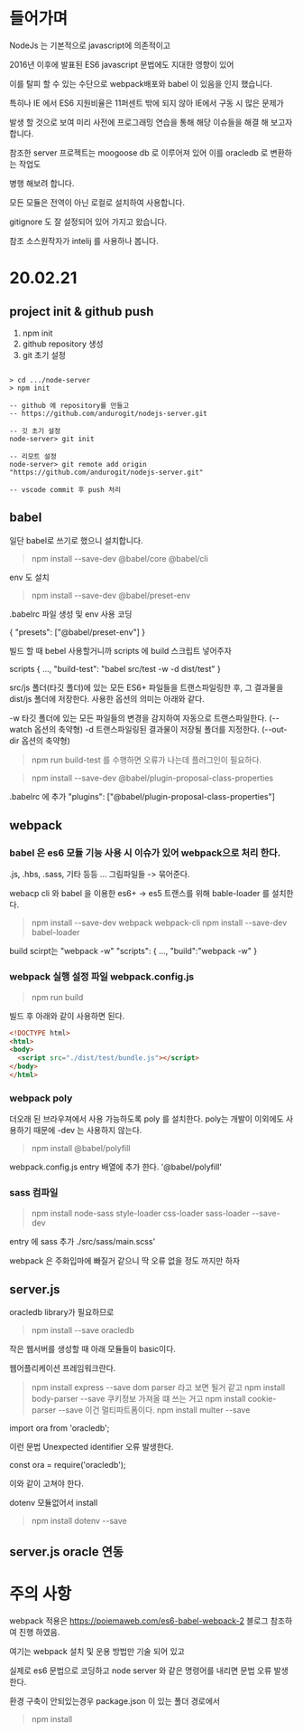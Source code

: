 # 들어가며

NodeJs 는 기본적으로 javascript에 의존적이고 

2016년 이후에 발표된 ES6 javascript 문법에도 지대한 영향이 있어

이를 탈피 할 수 있는 수단으로 webpack배포와 babel 이 있음을 인지 했습니다.

특히나 IE 에서 ES6 지원비율은 11퍼센트 밖에 되지 않아 IE에서 구동 시 많은 문제가 
 
발생 할 것으로 보여 미리 사전에 프로그래밍 연습을 통해 해당 이슈들을 해결 해 보고자 합니다.

참조한 server 프로젝트는 moogoose db 로 이루어져 있어 이를 oracledb 로 변환하는 작업도

병행 해보려 합니다.

모든 모듈은 전역이 아닌 로컬로 설치하여 사용합니다.

gitignore 도 잘 설정되어 있어 가지고 왔습니다.

참조 소스원작자가 intelij 를 사용하나 봅니다.

# 20.02.21 

## project init & github push

1. npm init
1. github repository 생성
1. git 초기 설정

```text

> cd .../node-server
> npm init 

-- github 에 repository를 만들고
-- https://github.com/andurogit/nodejs-server.git

-- 깃 초기 설정
node-server> git init

-- 리모트 설정
node-server> git remote add origin "https://github.com/andurogit/nodejs-server.git"

-- vscode commit 후 push 처리
```

## babel 

일단 babel로 쓰기로 했으니 설치합니다.

> npm install --save-dev @babel/core @babel/cli

env 도 설치

> npm install --save-dev @babel/preset-env

.babelrc 파일 생성 및 env 사용 코딩

{
    "presets": ["@babel/preset-env"]
}

빌드 할 때 bebel 사용할거니까 scripts 에 build 스크립트 넣어주자

scripts {
    ...,
    "build-test": "babel src/test -w -d dist/test"
}

src/js 폴더(타깃 폴더)에 있는 모든 ES6+ 파일들을 트랜스파일링한 후, 그 결과물을 dist/js 폴더에 저장한다. 사용한 옵션의 의미는 아래와 같다.

-w
타깃 폴더에 있는 모든 파일들의 변경을 감지하여 자동으로 트랜스파일한다. (--watch 옵션의 축약형)
-d
트랜스파일링된 결과물이 저장될 폴더를 지정한다. (--out-dir 옵션의 축약형)

> npm run build-test 
를 수행하면 오류가 나는데 플러그인이 필요하다.

> npm install --save-dev @babel/plugin-proposal-class-properties

.babelrc 에 추가
 "plugins": ["@babel/plugin-proposal-class-properties"]

## webpack

### babel 은 es6 모듈 기능 사용 시 이슈가 있어 webpack으로 처리 한다.

.js, .hbs, .sass, 기타 등등 ... 그림파일들 -> 묶어준다.

webacp cli 와 babel 을 이용한 es6+ -> es5 트랜스를 위해 bable-loader 를 설치한다.
> npm install --save-dev webpack webpack-cli
> npm install --save-dev babel-loader

build scirpt는
"webpack -w"
"scripts": {
    ...,
    "build":"webpack -w"
}

### webpack 실행 설정 파일 webpack.config.js

> npm run build 

빌드 후 아래와 같이 사용하면 된다.

```html
<!DOCTYPE html>
<html>
<body>
  <script src="./dist/test/bundle.js"></script>
</body>
</html>
```

### webpack poly

더오래 된 브라우져에서 사용 가능하도록 poly 를 설치한다. 
poly는 개발이 이외에도 사용하기 때문에 -dev 는 사용하지 않는다.

> npm install @babel/polyfill

webpack.config.js entry 배열에 추가 한다. '@babel/polyfill'

### sass 컴파일

> npm install node-sass style-loader css-loader sass-loader --save-dev

entry 에 sass 추가 ./src/sass/main.scss'

webpack 은 주화입마에 빠질거 같으니 딱 오류 없을 정도 까지만 하자

## server.js

oracledb library가 필요하므로

> npm install --save oracledb

작은 웹서버를 생성할 때 아래 모듈들이 basic이다.

웹어플리케이션 프레임워크란다.
> npm install express --save
dom parser 라고 보면 될거 같고
> npm install body-parser --save
쿠키정보 가져올 떄 쓰는 거고
> npm install cookie-parser --save
이건 멀티파트폼이다.
> npm install multer --save

import ora from 'oracledb';

이런 문법 Unexpected identifier 오류 발생한다.

const ora = require('oracledb');

이와 같이 고쳐야 한다.

dotenv 모듈없어서 install

> npm install dotenv --save

## server.js oracle 연동


# 주의 사항

webpack 적용은 https://poiemaweb.com/es6-babel-webpack-2 블로그 참조하여 진행 하였음.

여기는 webpack 설치 및 운용 방법만 기술 되어 있고 

실제로 es6 문법으로 코딩하고 node server 와 같은 명령어를 내리면 문법 오류 발생한다.

환경 구축이 안되있는경우 package.json 이 있는 폴더 경로에서 

> npm install
